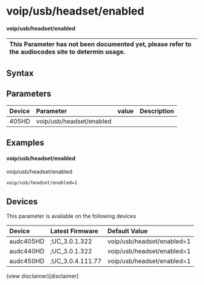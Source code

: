﻿---
description: voip/usb/headset/enabled
search: false
---

# voip/usb/headset/enabled

#### voip/usb/headset/enabled


| This Parameter has not been documented yet, please refer to the audiocodes site to determin usage.  | 
| :--- |

## Syntax

## Parameters
|Device|Parameter|value|Description|
|:---|:---|:---|:---|
| 405HD | voip/usb/headset/enabled |  |  |

## Examples
#### voip/usb/headset/enabled

voip/usb/headset/enabled

```
voip/usb/headset/enabled=1
```

## Devices
This parameter is available on the following devices

| Device | Latest Firmware | Default Value |
|:---|:---|:---|
| audc405HD | ;UC_3.0.1.322 | voip/usb/headset/enabled=1 
| audc440HD | ;UC_3.0.1.322 | voip/usb/headset/enabled=1 
| audc450HD | ;UC_3.0.4.111.77 | voip/usb/headset/enabled=1 

(view disclaimer)[disclaimer]
